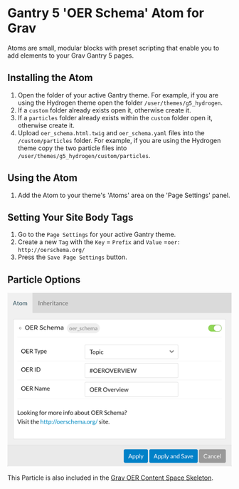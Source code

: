 # Gantry 5 'OER Schema' Atom for Grav

Atoms are small, modular blocks with preset scripting that enable you to add elements to your Grav Gantry 5 pages.

## Installing the Atom

1. Open the folder of your active Gantry theme. For example, if you are using the Hydrogen theme open the folder `/user/themes/g5_hydrogen`.
2. If a `custom` folder already exists open it, otherwise create it.
3. If a `particles` folder already exists within the `custom` folder open it, otherwise create it.
4. Upload `oer_schema.html.twig` and `oer_schema.yaml` files into the `/custom/particles` folder. For example, if you are using the Hydrogen theme copy the two particle files into `/user/themes/g5_hydrogen/custom/particles`.

## Using the Atom
1. Add the Atom to your theme's 'Atoms' area on the 'Page Settings' panel.

## Setting Your Site Body Tags

1. Go to the `Page Settings` for your active Gantry theme.
2. Create a new `Tag` with the `Key` = `Prefix` and `Value` =`oer: http://oerschema.org/`
3. Press the `Save Page Settings` button.

## Particle Options
!['OER Schema' options](https://github.com/paulhibbitts/github-repo-images/blob/master/oer-schema-options.png?raw=true)

This Particle is also included in the [Grav OER Content Space Skeleton](https://github.com/hibbitts-design/grav-skeleton-oer-content-space).
